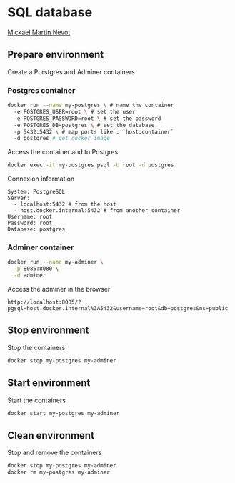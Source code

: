 # SQL database

[Mickael Martin Nevot](https://mickael-martin-nevot.com/institut-g4/sql/)

## Prepare environment

Create a Porstgres and Adminer containers

### Postgres container

```bash
docker run --name my-postgres \ # name the container
  -e POSTGRES_USER=root \ # set the user
  -e POSTGRES_PASSWORD=root \ # set the password
  -e POSTGRES_DB=postgres \ # set the database
  -p 5432:5432 \ # map ports like : `host:container`
  -d postgres # get docker image
```

Access the container and to Postgres

```bash
docker exec -it my-postgres psql -U root -d postgres
```

Connexion information

```text
System: PostgreSQL
Server: 
  - localhost:5432 # from the host
  - host.docker.internal:5432 # from another container
Username: root
Password: root
Database: postgres
```

### Adminer container

```bash
docker run --name my-adminer \
  -p 8085:8080 \
  -d adminer
```

Access the adminer in the browser

```url
http://localhost:8085/?pgsql=host.docker.internal%3A5432&username=root&db=postgres&ns=public
```

<!-- ### PGAdmin container

```bash
docker run --name my-pgadmin \
  -e PGADMIN_DEFAULT_EMAIL=root@example.com \
  -e PGADMIN_DEFAULT_PASSWORD=root \
  -p 8085:80 \
  -d dpage/pgadmin4
```

Open pgAdmin in your browser

```bash
http://localhost:8085
``` -->

## Stop environment

Stop the containers

```bash
docker stop my-postgres my-adminer
```

## Start environment

Start the containers

```bash
docker start my-postgres my-adminer
```

## Clean environment

Stop and remove the containers

```bash
docker stop my-postgres my-adminer
docker rm my-postgres my-adminer
```
